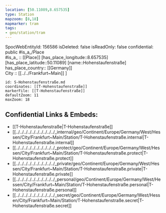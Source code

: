 ```yaml
---
location: [50.11089,8.657535] 
type: Station 
mapzoom: [8,18] 
mapmarker: tram 
tags:
- geo/station/tram
---
```

SpocWebEntityId: 156586
isDeleted: false
isReadOnly: false
confidential: public
#is_a_/Place  
#is_a_ :: [[Place]] 
[has_place_longitude::8.657535] 
[has_place_latitude::50.11089] 
[name::Hohenstaufenstraße] 
has_place_country:: [[Germany]]  
City :: [[../../Frankfurt~Main]] ] 


```leaflet
id: S-Hohenstaufenstraße.md
coordinates: [[T-Hohenstaufenstraße]] 
markerFile: [[T-Hohenstaufenstraße]] 
defaultZoom: 11 
maxZoom: 18
```


## Confidential Links & Embeds: 
- [[T-Hohenstaufenstraße|T-Hohenstaufenstraße]] 
- [[../../../../../../../../../../_internal/geo/Continent/Europe/Germany/West/Hessen/City/Frankfurt~Main/Station/T-Hohenstaufenstraße.internal|T-Hohenstaufenstraße.internal]] 
- [[../../../../../../../../../../_protect/geo/Continent/Europe/Germany/West/Hessen/City/Frankfurt~Main/Station/T-Hohenstaufenstraße.protect|T-Hohenstaufenstraße.protect]] 
- [[../../../../../../../../../../_private/geo/Continent/Europe/Germany/West/Hessen/City/Frankfurt~Main/Station/T-Hohenstaufenstraße.private|T-Hohenstaufenstraße.private]] 
- [[../../../../../../../../../../_personal/geo/Continent/Europe/Germany/West/Hessen/City/Frankfurt~Main/Station/T-Hohenstaufenstraße.personal|T-Hohenstaufenstraße.personal]] 
- [[../../../../../../../../../../_secret/geo/Continent/Europe/Germany/West/Hessen/City/Frankfurt~Main/Station/T-Hohenstaufenstraße.secret|T-Hohenstaufenstraße.secret]] 
